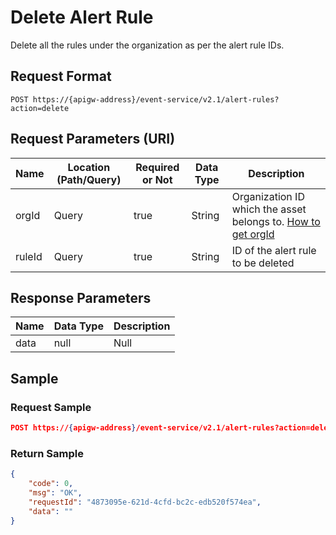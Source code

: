# Delete Alert Rule

Delete all the rules under the organization as per the alert rule IDs.

## Request Format

```
POST https://{apigw-address}/event-service/v2.1/alert-rules?action=delete
```

## Request Parameters (URI)

| Name | Location (Path/Query) | Required or Not | Data Type | Description |
|---------------|------------------|----------|-----------|--------------|
| orgId         | Query| true     | String    | Organization ID which the asset belongs to. [How to get orgId](/docs/api/en/latest/api_faqs#how-to-get-organization-id-orgid-orgid)           |
| ruleId      | Query| true| String| ID of the alert rule to be deleted|


## Response Parameters

| Name | Data Type     | Description          |
|-------|----------------|---------------------------|
|data|null|Null|



## Sample

### Request Sample

```json
POST https://{apigw-address}/event-service/v2.1/alert-rules?action=delete&orgId=1c499110e8800000&ruleId=windTooFast
```

### Return Sample

```json
{
	"code": 0,
	"msg": "OK",
	"requestId": "4873095e-621d-4cfd-bc2c-edb520f574ea",
	"data": ""
}
```
